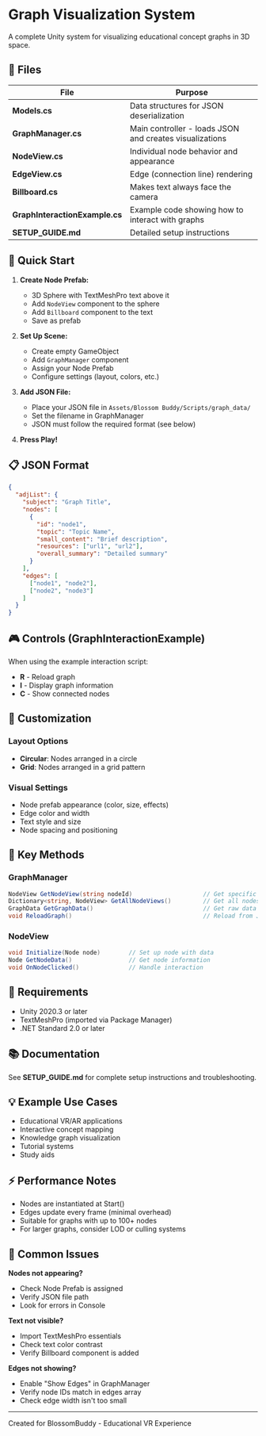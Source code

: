 # Graph Visualization System

A complete Unity system for visualizing educational concept graphs in 3D space.

## 📁 Files

| File | Purpose |
|------|---------|
| **Models.cs** | Data structures for JSON deserialization |
| **GraphManager.cs** | Main controller - loads JSON and creates visualizations |
| **NodeView.cs** | Individual node behavior and appearance |
| **EdgeView.cs** | Edge (connection line) rendering |
| **Billboard.cs** | Makes text always face the camera |
| **GraphInteractionExample.cs** | Example code showing how to interact with graphs |
| **SETUP_GUIDE.md** | Detailed setup instructions |

## 🚀 Quick Start

1. **Create Node Prefab:**
   - 3D Sphere with TextMeshPro text above it
   - Add `NodeView` component to the sphere
   - Add `Billboard` component to the text
   - Save as prefab

2. **Set Up Scene:**
   - Create empty GameObject
   - Add `GraphManager` component
   - Assign your Node Prefab
   - Configure settings (layout, colors, etc.)

3. **Add JSON File:**
   - Place your JSON file in `Assets/Blossom Buddy/Scripts/graph_data/`
   - Set the filename in GraphManager
   - JSON must follow the required format (see below)

4. **Press Play!**

## 📋 JSON Format

```json
{
  "adjList": {
    "subject": "Graph Title",
    "nodes": [
      {
        "id": "node1",
        "topic": "Topic Name",
        "small_content": "Brief description",
        "resources": ["url1", "url2"],
        "overall_summary": "Detailed summary"
      }
    ],
    "edges": [
      ["node1", "node2"],
      ["node2", "node3"]
    ]
  }
}
```

## 🎮 Controls (GraphInteractionExample)

When using the example interaction script:
- **R** - Reload graph
- **I** - Display graph information
- **C** - Show connected nodes

## 🎨 Customization

### Layout Options
- **Circular**: Nodes arranged in a circle
- **Grid**: Nodes arranged in a grid pattern

### Visual Settings
- Node prefab appearance (color, size, effects)
- Edge color and width
- Text style and size
- Node spacing and positioning

## 📖 Key Methods

### GraphManager
```csharp
NodeView GetNodeView(string nodeId)                    // Get specific node
Dictionary<string, NodeView> GetAllNodeViews()         // Get all nodes
GraphData GetGraphData()                               // Get raw data
void ReloadGraph()                                     // Reload from JSON
```

### NodeView
```csharp
void Initialize(Node node)        // Set up node with data
Node GetNodeData()                // Get node information
void OnNodeClicked()              // Handle interaction
```

## 🔧 Requirements

- Unity 2020.3 or later
- TextMeshPro (imported via Package Manager)
- .NET Standard 2.0 or later

## 📚 Documentation

See **SETUP_GUIDE.md** for complete setup instructions and troubleshooting.

## 💡 Example Use Cases

- Educational VR/AR applications
- Interactive concept mapping
- Knowledge graph visualization
- Tutorial systems
- Study aids

## ⚡ Performance Notes

- Nodes are instantiated at Start()
- Edges update every frame (minimal overhead)
- Suitable for graphs with up to 100+ nodes
- For larger graphs, consider LOD or culling systems

## 🐛 Common Issues

**Nodes not appearing?**
- Check Node Prefab is assigned
- Verify JSON file path
- Look for errors in Console

**Text not visible?**
- Import TextMeshPro essentials
- Check text color contrast
- Verify Billboard component is added

**Edges not showing?**
- Enable "Show Edges" in GraphManager
- Verify node IDs match in edges array
- Check edge width isn't too small

---

Created for BlossomBuddy - Educational VR Experience

